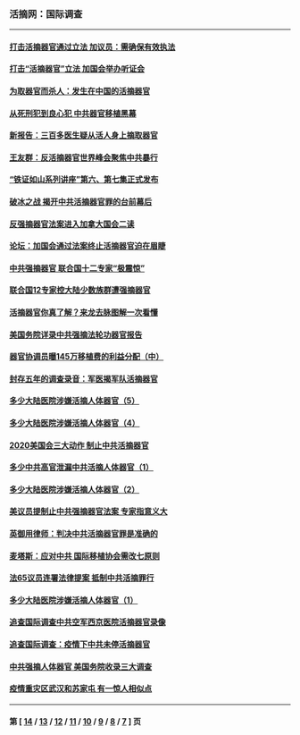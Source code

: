 ### 活摘网：国际调查
---
#### [打击活摘器官通过立法 加议员：需确保有效执法](../../pages/nf5947/n13886356.md?03100430) 
#### [打击“活摘器官”立法 加国会举办听证会](../../pages/nf5947/n13869362.md?03100430) 
#### [为取器官而杀人：发生在中国的活摘器官](../../pages/nf5947/n13794731.md?03100430) 
#### [从死刑犯到良心犯 中共器官移植黑幕](../../pages/nf5947/n13764669.md?03100430) 
#### [新报告：三百多医生疑从活人身上摘取器官](../../pages/nf5947/n13703044.md?03100430) 
#### [王友群：反活摘器官世界峰会聚焦中共暴行](../../pages/nf5947/n13250738.md?03100430) 
#### [“铁证如山系列讲座”第六、第七集正式发布](../../pages/nf5947/n13106287.md?03100430) 
#### [破冰之战 揭开中共活摘器官罪的台前幕后](../../pages/nf5947/n13082457.md?03100430) 
#### [反强摘器官法案进入加拿大国会二读](../../pages/nf5947/n13033450.md?03100430) 
#### [论坛：加国会通过法案终止活摘器官迫在眉睫](../../pages/nf5947/n13029839.md?03100430) 
#### [中共强摘器官 联合国十二专家“极震惊”](../../pages/nf5947/n13024313.md?03100430) 
#### [联合国12专家控大陆少数族群遭强摘器官](../../pages/nf5947/n13023877.md?03100430) 
#### [活摘器官你真了解？来龙去脉图解一次看懂](../../pages/nf5947/n13013820.md?03100430) 
#### [美国务院详录中共强摘法轮功器官报告](../../pages/nf5947/n12944519.md?03100430) 
#### [器官协调员曝145万移植费的利益分配（中）](../../pages/nf5947/n12894547.md?03100430) 
#### [封存五年的调查录音：军医揭军队活摘器官](../../pages/nf5947/n12798692.md?03100430) 
#### [多少大陆医院涉嫌活摘人体器官（5）](../../pages/nf5947/n12768383.md?03100430) 
#### [多少大陆医院涉嫌活摘人体器官（4）](../../pages/nf5947/n12664434.md?03100430) 
#### [2020美国会三大动作 制止中共活摘器官](../../pages/nf5947/n12682004.md?03100430) 
#### [多少中共高官泄漏中共活摘人体器官（1）](../../pages/nf5947/n12671234.md?03100430) 
#### [多少大陆医院涉嫌活摘人体器官（2）](../../pages/nf5947/n12655589.md?03100430) 
#### [美议员提制止中共强摘器官法案 专家指意义大](../../pages/nf5947/n12630561.md?03100430) 
#### [英御用律师：判决中共活摘器官罪是准确的](../../pages/nf5947/n12580740.md?03100430) 
#### [麦塔斯：应对中共 国际移植协会需改七原则](../../pages/nf5947/n12514711.md?03100430) 
#### [法65议员连署法律提案 抵制中共活摘罪行](../../pages/nf5947/n12437047.md?03100430) 
#### [多少大陆医院涉嫌活摘人体器官（1）](../../pages/nf5947/n12414284.md?03100430) 
#### [追查国际调查中共空军西京医院活摘器官录像](../../pages/nf5947/n12348837.md?03100430) 
#### [追查国际调查：疫情下中共未停活摘器官](../../pages/nf5947/n12273415.md?03100430) 
#### [中共强摘人体器官 美国务院收录三大调查](../../pages/nf5947/n12181488.md?03100430) 
#### [疫情重灾区武汉和苏家屯 有一惊人相似点](../../pages/nf5947/n12150824.md?03100430) 

---
#### 第 [ [14](./14.md?03100430) / [13](./13.md?03100430) / [12](./12.md?03100430) / [11](./11.md?03100430) / [10](./10.md?03100430) / [9](./9.md?03100430) / [8](./8.md?03100430) / [7](./7.md?03100430) ] 页
